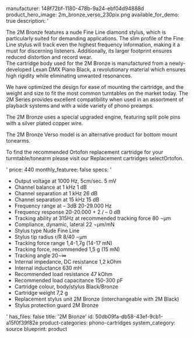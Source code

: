 manufacturer: 148f72bf-1180-478b-9a24-ebf04d94888d
product_hero_image: 2m_bronze_verso_230pix.png
available_for_demo: true
description: '<p>The 2M Bronze features a nude Fine Line diamond stylus, which is particularly suited for demanding applications. The slim profile of the Fine Line stylus will track even the highest frequency information, making it a must for discerning listeners. Additionally, its larger footprint ensures reduced distortion and record wear.<br>The cartridge body used for the 2M Bronze is manufactured from a newly-developed Lexan DMX Piano Black, a revolutionary material which ensures high rigidity while eliminating unwanted resonances.</p><p>We have optimized the design for ease of mounting the cartridge, and the weight and size to fit the most common turntables on the market today. The 2M Series provides excellent compatibility when used in an assortment of playback systems and with a wide variety of phono preamps.</p><p>The 2M Bronze uses a special upgraded engine, featuring split pole pins with a silver plated copper wire.</p><p>The 2M Bronze Verso model is an alternative product for bottom mount tonearms.</p><p>To find the recommended Ortofon replacement cartridge for your turmtable/tonearm please visit our Replacement cartridges selectOrtofon.</p>'
price: 440
monthly_featuree: false
specs: '<ul><li>Output voltage at 1000 Hz, 5cm/sec. 5 mV</li><li>Channel balance at 1 kHz 1 dB</li><li>Channel separation at 1 kHz 26 dB</li><li>Channel separation at 15 kHz 15 dB</li><li>Frequency range at – 3dB 20-29.000 Hz</li><li>Frequency response 20-20.000 + 2 / – 0 dB</li><li>Tracking ability at 315Hz at recommended tracking force 80 ¬µm</li><li>Compliance, dynamic, lateral 22 ¬µm/mN</li><li>Stylus type Nude Fine Line</li><li>Stylus tip radius r/R 8/40 ¬µm</li><li>Tracking force range 1,4-1,7g (14-17 mN)</li><li>Tracking force, recommended 1,5 g (15 mN)</li><li>Tracking angle 20¬∞</li><li>Internal impedance, DC resistance 1,2 kOhm</li><li>Internal inductance 630 mH</li><li>Recommended load resistance 47 kOhm</li><li>Recommended load capacitance 150-300 pF</li><li>Cartridge colour, body/stylus Black/Bronze</li><li>Cartridge weight 7,2 g</li><li>Replacement stylus unit 2M Bronze (interchangeable with 2M Black)</li><li>Stylus protection guard 2M Bronze&nbsp;&nbsp;</li></ul>'
has_files: false
title: '2M Bronze'
id: 50db09fa-db58-43ef-9cb1-a15f0f39f82e
product-categories: phono-cartridges
system_category: source
blueprint: product
